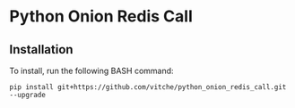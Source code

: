 # Python Onion Redis Call

## Installation

To install, run the following BASH command:

```shell
pip install git+https://github.com/vitche/python_onion_redis_call.git --upgrade
```
